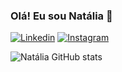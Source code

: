 
### Olá! Eu sou Natália 👋

[![Linkedin](https://img.shields.io/badge/LinkedIn-0077B5?style=for-the-badge&logo=linkedin&logoColor=white)](linkedin.com/in/natália-silva-5a850b236) [![Instagram](https://img.shields.io/badge/Instagram-E4405F?style=for-the-badge&logo=instagram&logoColor=white)](https://instagram.com/nataelam?igshid=YmMyMTA2M2Y=)

![Natália GitHub stats](https://github-readme-stats.vercel.app/api?username=nataelam&show_icons=true&theme=dracula)


